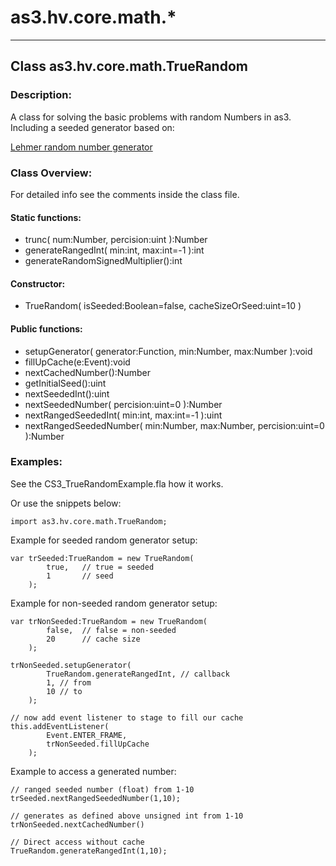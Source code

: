# as3.hv.core.math.*

-----------------------------------
## Class as3.hv.core.math.TrueRandom

### Description:
A class for solving the basic problems with random Numbers in as3.
Including a seeded generator based on:

[Lehmer random number generator](http://en.wikipedia.org/wiki/Lehmer_random_number_generator) 


### Class Overview:
For detailed info see the comments inside the class file.


#### Static functions:

-	trunc(
				num:Number, 
				percision:uint
			):Number
-	generateRangedInt(
				min:int, 
				max:int=-1
			):int
-	generateRandomSignedMultiplier():int

#### Constructor:

-	TrueRandom(
				isSeeded:Boolean=false,
				cacheSizeOrSeed:uint=10
			)

#### Public functions:

-	setupGenerator(
				generator:Function,
				min:Number,
				max:Number
			):void
-	fillUpCache(e:Event):void
-	nextCachedNumber():Number
-	getInitialSeed():uint
-	nextSeededInt():uint
-	nextSeededNumber(
				percision:uint=0
			):Number
-	nextRangedSeededInt(
				min:int, 
				max:int=-1
			):uint
-	nextRangedSeededNumber(
				min:Number, 
				max:Number,
				percision:uint=0
			):Number

### Examples:
See the CS3_TrueRandomExample.fla how it works.

Or use the snippets below:

	import as3.hv.core.math.TrueRandom;

Example for seeded random generator setup:

	var trSeeded:TrueRandom = new TrueRandom(
			true,	// true = seeded
			1		// seed
		);

Example for non-seeded random generator setup:

	var trNonSeeded:TrueRandom = new TrueRandom(
			false,	// false = non-seeded
			20		// cache size
		);
	
	trNonSeeded.setupGenerator(
			TrueRandom.generateRangedInt, // callback
			1, // from
			10 // to
		);

	// now add event listener to stage to fill our cache
	this.addEventListener(
			Event.ENTER_FRAME, 
			trNonSeeded.fillUpCache 
		);

Example to access a generated number:
	
	// ranged seeded number (float) from 1-10
	trSeeded.nextRangedSeededNumber(1,10);
	
	// generates as defined above unsigned int from 1-10
	trNonSeeded.nextCachedNumber()

	// Direct access without cache
	TrueRandom.generateRangedInt(1,10);

